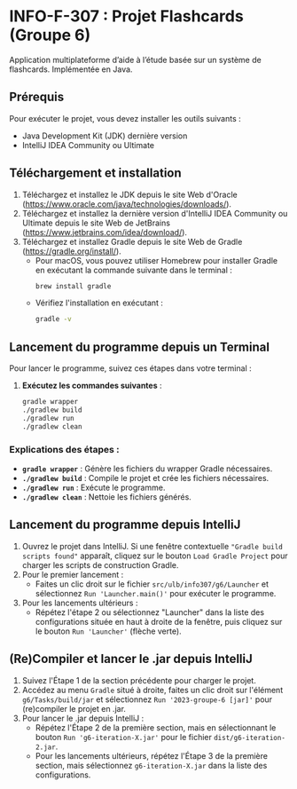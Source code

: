 # INFO-F-307 : Projet Flashcards (Groupe 6)
Application multiplateforme d’aide à l’étude basée sur un système de flashcards. Implémentée en Java.

## Prérequis
Pour exécuter le projet, vous devez installer les outils suivants :

- Java Development Kit (JDK) dernière version
- IntelliJ IDEA Community ou Ultimate

## Téléchargement et installation

1. Téléchargez et installez le JDK depuis le site Web d'Oracle (https://www.oracle.com/java/technologies/downloads/).
2. Téléchargez et installez la dernière version d'IntelliJ IDEA Community ou Ultimate depuis le site Web de JetBrains (https://www.jetbrains.com/idea/download/).
3. Téléchargez et installez Gradle depuis le site Web de Gradle (https://gradle.org/install/).
   - Pour macOS, vous pouvez utiliser Homebrew pour installer Gradle en exécutant la commande suivante dans le terminal :
     ```bash
     brew install gradle
     ```
   - Vérifiez l'installation en exécutant :
     ```bash
     gradle -v
     ```
## Lancement du programme depuis un Terminal

Pour lancer le programme, suivez ces étapes dans votre terminal :

1. **Exécutez les commandes suivantes** :
   ```bash
   gradle wrapper
   ./gradlew build
   ./gradlew run
   ./gradlew clean

### Explications des étapes :
- **`gradle wrapper`** : Génère les fichiers du wrapper Gradle nécessaires.
- **`./gradlew build`** : Compile le projet et crée les fichiers nécessaires.
- **`./gradlew run`** : Exécute le programme.
- **`./gradlew clean`** : Nettoie les fichiers générés.

## Lancement du programme depuis IntelliJ
1. Ouvrez le projet dans IntelliJ. Si une fenêtre contextuelle ```"Gradle build scripts found"``` apparaît, cliquez sur le bouton ```Load Gradle Project``` pour charger les scripts de construction Gradle.
2. Pour le premier lancement :
    - Faites un clic droit sur le fichier ```src/ulb/info307/g6/Launcher``` et sélectionnez ```Run 'Launcher.main()'``` pour exécuter le programme.
3. Pour les lancements ultérieurs :
    - Répétez l'étape 2 ou sélectionnez "Launcher" dans la liste des configurations située en haut à droite de la fenêtre, puis cliquez sur le bouton ```Run 'Launcher'``` (flèche verte).

## (Re)Compiler et lancer le .jar depuis IntelliJ
1. Suivez l'Étape 1 de la section précédente pour charger le projet.
2. Accédez au menu ```Gradle``` situé à droite, faites un clic droit sur l'élément ```g6/Tasks/build/jar``` et sélectionnez ```Run '2023-groupe-6 [jar]'``` pour (re)compiler le projet en .jar.
3. Pour lancer le .jar depuis IntelliJ :
    - Répétez l'Étape 2 de la première section, mais en sélectionnant le bouton ```Run 'g6-iteration-X.jar'``` pour le fichier ```dist/g6-iteration-2.jar```.
    - Pour les lancements ultérieurs, répétez l'Étape 3 de la première section, mais sélectionnez ```g6-iteration-X.jar``` dans la liste des configurations.

